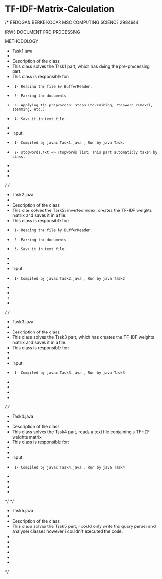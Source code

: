 # TF-IDF-Matrix-Calculation

/*
ERDOGAN BERKE KOCAR
MSC COMPUTING SCIENCE
2984944

IRWS DOCUMENT PRE-PROCESSING

METHODOLOGY 


 * Task1.java
 *
 * Description of the class:
 *	This class solves the Task1 part, which has doing the pre-processing part.
 *  This class is responsible for:
 *		1- Reading the file by BufferReader.
 *		2- Parsing the documents
 *		3- Applying the preprocess' steps (tokenizing, stopword removal, stemming, etc.)
 *		4- Save it in text file.
 *
 *	Input:
 *		1- Compiled by javac Task1.java , Run by java Task.
 *		2- stopwords.txt => stopwords list; This part automaticly taken by class.
 *
 *
 *
 */
 /*
 * Task2.java
 *
 * Description of the class:
 *	This clas solves the Task2; inverted index, creates the TF-IDF weights matrix and saves it in a file.
 *  This class is responsible for:
 *		1- Reading the file by BufferReader.
 *		2- Parsing the documents
 *		3- Save it in text file.
 *
 *
 *	Input:
 *		1- Compiled by javac Task2.java , Run by java Task2
 *
 *
 *
 *
 */
 /*
 * Task3.java
 *
 * Description of the class:
 *	This class solves the Task3 part, which has creates the TF-IDF weights matrix and saves it in a file.
 *  This class is responsible for:
 *
 *
 *	Input:
 *		1- Compiled by javac Task3.java , Run by java Task3
 *
 *
 *
 *
 */
  /*
 * Task4.java
 *
 * Description of the class:
 *	This class solves the Task4 part, reads a text file containing a TF-IDF weights matrix
 *  This class is responsible for:
 *
 *
 *	Input:
 *		1- Compiled by javac Task4.java , Run by java Task4
 *
 *
 *
 *
 */ */
 * Task5.java
 *
 * Description of the class:
 *	This class solves the Task5 part, I could only write the query parser and analyser 	classes however i couldn't executed the code.
 *
 *	
 *
 *
 *
 *
 */











